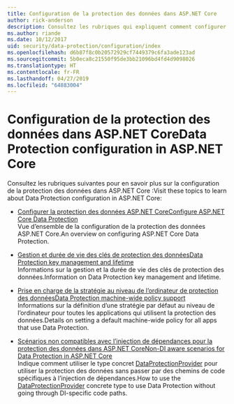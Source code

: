 ```yaml
---
title: Configuration de la protection des données dans ASP.NET Core
author: rick-anderson
description: Consultez les rubriques qui expliquent comment configurer la protection des données dans ASP.NET Core.
ms.author: riande
ms.date: 10/12/2017
uid: security/data-protection/configuration/index
ms.openlocfilehash: d6b87f8c0b20572929cf7449379c6fa3ade123ad
ms.sourcegitcommit: 5b0eca8c21550f95de3bb21096bd4fd4d9098026
ms.translationtype: HT
ms.contentlocale: fr-FR
ms.lasthandoff: 04/27/2019
ms.locfileid: "64883004"
---
```

# <a name="data-protection-configuration-in-aspnet-core"></a><span data-ttu-id="06405-103">Configuration de la protection des données dans ASP.NET Core</span><span class="sxs-lookup"><span data-stu-id="06405-103">Data Protection configuration in ASP.NET Core</span></span>

<span data-ttu-id="06405-104">Consultez les rubriques suivantes pour en savoir plus sur la configuration de la protection des données dans ASP.NET Core :</span><span class="sxs-lookup"><span data-stu-id="06405-104">Visit these topics to learn about Data Protection configuration in ASP.NET Core:</span></span>

* [<span data-ttu-id="06405-105">Configurer la protection des données ASP.NET Core</span><span class="sxs-lookup"><span data-stu-id="06405-105">Configure ASP.NET Core Data Protection</span></span>](xref:security/data-protection/configuration/overview)  
  <span data-ttu-id="06405-106">Vue d’ensemble de la configuration de la protection des données ASP.NET Core.</span><span class="sxs-lookup"><span data-stu-id="06405-106">An overview on configuring ASP.NET Core Data Protection.</span></span>

* [<span data-ttu-id="06405-107">Gestion et durée de vie des clés de protection des données</span><span class="sxs-lookup"><span data-stu-id="06405-107">Data Protection key management and lifetime</span></span>](xref:security/data-protection/configuration/default-settings)  
  <span data-ttu-id="06405-108">Informations sur la gestion et la durée de vie des clés de protection des données.</span><span class="sxs-lookup"><span data-stu-id="06405-108">Information on Data Protection key management and lifetime.</span></span>

* [<span data-ttu-id="06405-109">Prise en charge de la stratégie au niveau de l’ordinateur de protection des données</span><span class="sxs-lookup"><span data-stu-id="06405-109">Data Protection machine-wide policy support</span></span>](xref:security/data-protection/configuration/machine-wide-policy)  
  <span data-ttu-id="06405-110">Informations sur la définition d’une stratégie par défaut au niveau de l’ordinateur pour toutes les applications qui utilisent la protection des données.</span><span class="sxs-lookup"><span data-stu-id="06405-110">Details on setting a default machine-wide policy for all apps that use Data Protection.</span></span>

* [<span data-ttu-id="06405-111">Scénarios non compatibles avec l’injection de dépendances pour la protection des données dans ASP.NET Core</span><span class="sxs-lookup"><span data-stu-id="06405-111">Non-DI aware scenarios for Data Protection in ASP.NET Core</span></span>](xref:security/data-protection/configuration/non-di-scenarios)  
  <span data-ttu-id="06405-112">Indique comment utiliser le type concret [DataProtectionProvider](/dotnet/api/Microsoft.AspNetCore.DataProtection.DataProtectionProvider) pour utiliser la protection des données sans passer par des chemins de code spécifiques à l’injection de dépendances.</span><span class="sxs-lookup"><span data-stu-id="06405-112">How to use the [DataProtectionProvider](/dotnet/api/Microsoft.AspNetCore.DataProtection.DataProtectionProvider) concrete type to use Data Protection without going through DI-specific code paths.</span></span>
